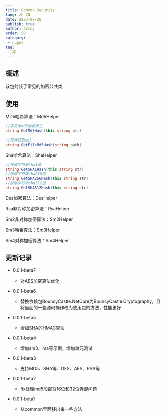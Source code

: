 ```yaml
---
title: Common.Security
lang: zh-CN
date: 2023-07-20
publish: true
author: azrng
order: 50
category:
 - nuget
tag:
 - 库
---
```

## 概述

该包封装了常见的加密公共类

## 使用

MD5哈希算法：Md5Helper

```c#
//字符串md5哈希算法
string GetMd5Hash(this string str)

//文件获取md5
string GetFileMd5Hash(string path)
```

Sha哈希算法：ShaHelper

```c#
//获取字符串sha1值
string GetSHA1Hash(this string str)
//获取字符串sha256值
string GetSHA256Hash(this string str)
//获取字符串sha512值
string GetSHA512Hash(this string str)
```

Des加密算法：DesHelper

Rsa非对称加密算法：RsaHelper

Sm2非对称加密算法：Sm2Helper

Sm3哈希算法：Sm3Helper

Sm4对称加密算法：Sm4Helper

## 更新记录

* 0.0.1-beta7
  * 对AES加密算法优化

* 0.0.1-beta6
  * 替换依赖包BouncyCastle.NetCore为BouncyCastle.Cryptography，且将里面的一些源码操作改为使用包的方法，性能更好

* 0.0.1-beta5
  * 增加SHA的HMAC算法

* 0.0.1-beta4
  * 增加sm3、rsa等示例，增加单元测试

* 0.0.1-beta3
  * 支持MD5、SHA等、DES、AES、RSA等

* 0.0.1-beta2
  * fix处理md5加密将16位和32位弄混问题

* 0.0.1-beta1
  * 从common里面移出来一些方法